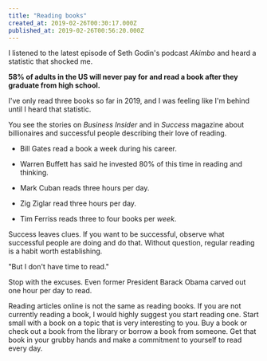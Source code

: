 ```yaml
---
title: "Reading books"
created_at: 2019-02-26T00:30:17.000Z
published_at: 2019-02-26T00:56:20.000Z
---
```

I listened to the latest episode of Seth Godin's podcast _Akimbo_ and heard a statistic that shocked me.

**58% of adults in the US will never pay for and read a book after they graduate from high school.**

I've only read three books so far in 2019, and I was feeling like I'm behind until I heard that statistic. 

You see the stories on _Business Insider_ and in _Success_ magazine about billionaires and successful people describing their love of reading.

*   Bill Gates read a book a week during his career.  
    
*   Warren Buffett has said he invested 80% of this time in reading and thinking.  
    
*   Mark Cuban reads three hours per day.
*   Zig Ziglar read three hours per day.
*   Tim Ferriss reads three to four books per _week_.

Success leaves clues. If you want to be successful, observe what successful people are doing and do that. Without question, regular reading is a habit worth establishing.

"But I don't have time to read." 

Stop with the excuses. Even former President Barack Obama carved out one hour per day to read. 

Reading articles online is not the same as reading books. If you are not currently reading a book, I would highly suggest you start reading one. Start small with a book on a topic that is very interesting to you. Buy a book or check out a book from the library or borrow a book from someone. Get that book in your grubby hands and make a commitment to yourself to read every day.
